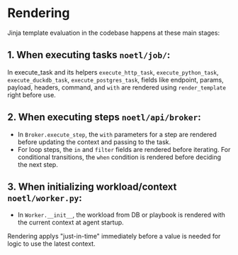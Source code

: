 # Rendering 

Jinja template evaluation in the codebase happens at these main stages:

## 1. When executing tasks `noetl/job/`:

In execute_task and its helpers `execute_http_task`, `execute_python_task`, `execute_duckdb_task`, `execute_postgres_task`, fields like endpoint, params, payload, headers, command, and `with` are rendered using `render_template` right before use.

## 2. When executing steps `noetl/api/broker`:

- In `Broker.execute_step`, the `with` parameters for a step are rendered before updating the context and passing to the task.
- For loop steps, the `in` and `filter` fields are rendered before iterating.
For conditional transitions, the `when` condition is rendered before deciding the next step.

## 3. When initializing workload/context `noetl/worker.py`:

- In `Worker.__init__`, the workload from DB or playbook is rendered with the current context at agent startup.

Rendering applys "just-in-time" immediately before a value is needed for logic to use the latest context.
